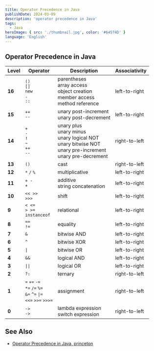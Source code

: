 ```yaml
---
title: Operator Precedence in Java
publishDate: 2024-03-09
description: 'operator precedence in Java'
tags:
  - Java
heroImage: { src: './thumbnail.jpg', color: '#64574D' }
language: 'English'
---
```


## Operator Precedence in Java

| Level  | Operator                                               | Description                                                  | Associativity |
| ------ | ------------------------------------------------------ | ------------------------------------------------------------ | ------------- |
| **16** | `()`<br>`[]`<br>`new`<br>`.`<br>`::`| parentheses <br> array access<br> object creation<br>member access<br>method reference | left-to-right |
| **15** | `++`<br> `--`| unary post-increment <br> unary post-decrement                    | left-to-right |
| **14** | `+` <br>`-`<br> `!` <br>`~`<br> `++`<br> `--` | unary plus<br> unary minus<br> unary logical NOT<br> unary bitwise NOT<br> unary pre-increment<br> unary pre-decrement | right-to-left |
| **13** | `()`                                             | cast                                        | right-to-left |
| **12** | `*` `/` `%`                                                | multiplicative                                               | left-to-right |
| **11** | `+ -`<br> `+`                                              | additive<br> string concatenation                                | left-to-right |
| **10** | `<< >>`<br> `>>>`                                          | shift                                                        | left-to-right |
| **9**  | `< <=`<br> `> >=`<br> `instanceof`                             | relational                                                   | left-to-right |
| **8**  | `==` <br>`!=`                                              | equality                                                     | left-to-right |
| **7**  | `&`                                                    | bitwise AND                                                  | left-to-right |
| **6**  | `^`                                                    | bitwise XOR                                                  | left-to-right |
| **5**  | `\|`                                                    | bitwise OR                                                   | left-to-right |
| **4**  | `&&`                                                   | logical AND                                                  | left-to-right |
| **3**  | `\|\|`                                                   | logical OR                                                   | left-to-right |
| **2**  | `?:`                                                   | ternary                                                      | right-to-left |
| **1**  |`=` `+=` `-=`<br> `*=` `/=` `%=`<br> `&=` `^=` `\|=`<br> `<<=` `>>=` `>>>=` | assignment                                                   | right-to-left |
| **0**  | `->`<br>`->`                                                   | lambda expression<br>switch expression| right-to-left |

## See Also

* [Operator Precedence in Java, princeton](https://introcs.cs.princeton.edu/java/11precedence/)
